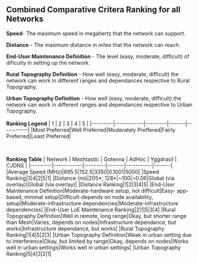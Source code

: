 ## Combined Comparative Critera Ranking for all Networks

**Speed**- The maximum speed in megahertz that the network can support.

**Distance** - The maximum distance in miles that the network can reach.

**End-User Maintenance Definition** - The level (easy, moderate, difficult) of dificulty in setting up the network.

**Rural Topography Definition** - How well (easy, moderate, difficult) the network can work in different ranges and dependances respective to Rural Topography.

**Urban Topography Definition** - How well (easy, moderate, difficult) the network can work in different ranges and dependances respective to Urban Topography.
<br/>
<br/>
**Ranking Legend**
| 1 | 2 | 3 | 4 | 5 |
|---------|------------|---------|-------|-----------|
|Most Preferred|Well Preferred|Moderately Preffered|Fairly Preferred|Least Preferred|

<br/>

**Ranking Table**
| Network | Meshtastic | Gotenna | AdHoc | Yggdrasil | CJDNS |
|---------|------------|---------|-------|-----------|-------|
|Average Speed (MHz)|895.5|152.5|3350|0.1001|5000|
|Speed Ranking|3|4|2|5|1|
|Distance (mi)|205*; 128*|~100|~0.06|Global (via overlay)|Global (via overlay)|
|Distance Ranking|1|2|3|4|5|
|End-User Maintenance Definition|Moderate-hardware setup, not difficult|Easy- app-based, minimal setup|Difficult-depends on node availability, setup|Moderate-infrastructure dependencies|Moderate-infrastructure dependencies|
|End-User LoE Maintenance Ranking|2|1|5|3|4|
|Rural Topography Definition|Well in remote, long range|Okay, but shorter range than Mesh|Varies, depends on nodes|Infrastructure dependance, but works|Infrastructure dependance, but works|
|Rural Topography Ranking|1|4|5|2|3|
|Urban Topography Definition|Weak in urban setting due to interference|Okay, but limited by range|Okay, depends on nodes|Works well in urban settings|Works well in urban settings|
|Urban Topography Ranking|5|4|3|2|1|
